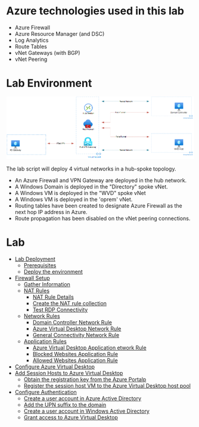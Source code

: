 
# Azure technologies used in this lab

- Azure Firewall
- Azure Resource Manager (and DSC)
- Log Analytics
- Route Tables
- vNet Gateways (with BGP)
- vNet Peering

# Lab Environment

![Image of Lab Environment](https://github.com/MSBrett/azfw_hybrid/raw/master/resources/AZFW_AIO.png)

The lab script will deploy 4 virtual networks in a hub-spoke topology.

- An Azure Firewall and VPN Gateway are deployed in the hub network.
- A Windows Domain is deployed in the "Directory" spoke vNet.
- A Windows VM is deployed in the "WVD" spoke vNet
- A Windows VM is deployed in the 'oprem' vNet.
- Routing tables have been created to designate Azure Firewall as the next hop IP address in Azure.
- Route propagation has been disabled on the vNet peering connections.

# Lab

- [Lab Deployment](https://github.com/MSBrett/azfw_hybrid/blob/master/docs/DEPLOY.md)
  - [Prerequisites](https://github.com/MSBrett/azfw_hybrid/blob/master/docs/DEPLOY.md#prerequisites)
  - [Deploy the environment](https://github.com/MSBrett/azfw_hybrid/blob/master/docs/DEPLOY.md#deploying-the-environment)
- [Firewall Setup](https://github.com/MSBrett/azfw_hybrid/blob/master/docs/AZFW_SETUP.md)
  - [Gather Information](https://github.com/MSBrett/azfw_hybrid/blob/master/docs/AZFW_SETUP.md#gather-information)
  - [NAT Rules](https://github.com/MSBrett/azfw_hybrid/blob/master/docs/AZFW_SETUP.md#nat-rules)
    - [NAT Rule Details](https://github.com/MSBrett/azfw_hybrid/blob/master/docs/AZFW_SETUP.md#nat-rule-details)
    - [Create the NAT rule collection](https://github.com/MSBrett/azfw_hybrid/blob/master/docs/AZFW_SETUP.md#create-the-nat-rule-collection)
    - [Test RDP Connectivity](https://github.com/MSBrett/azfw_hybrid/blob/master/docs/AZFW_SETUP.md#test-rdp-connectivity)
  - [Network Rules](https://github.com/MSBrett/azfw_hybrid/blob/master/docs/AZFW_SETUP.md#network-rules)
    - [Domain Controller Network Rule](https://github.com/MSBrett/azfw_hybrid/blob/master/docs/AZFW_SETUP.md#domain-controller--network-rule)
    - [Azure Virtual Desktop Network Rule](https://github.com/MSBrett/azfw_hybrid/blob/master/docs/AZFW_SETUP.md#azure-virtual-desktop-network-rule)
    - [General Connectivity Network Rule](https://github.com/MSBrett/azfw_hybrid/blob/master/docs/AZFW_SETUP.md#general-connectivity-network-rule)
  - [Application Rules](https://github.com/MSBrett/azfw_hybrid/blob/master/docs/AZFW_SETUP.md#application-rules)
    - [Azure Virtual Desktop Application etwork Rule](https://github.com/MSBrett/azfw_hybrid/blob/master/docs/AZFW_SETUP.md#azure-virtual-desktop-application-rule)
    - [Blocked Websites Application Rule](https://github.com/MSBrett/azfw_hybrid/blob/master/docs/AZFW_SETUP.md#blocked-websites-application-rule)
    - [Allowed Websites Application Rule](https://github.com/MSBrett/azfw_hybrid/blob/master/docs/AZFW_SETUP.md#allowed-websites-application-rule)
- [Configure Azure Virtual Desktop](https://github.com/MSBrett/azfw_hybrid/blob/master/docs/AVD_SETUP.md)
- [Add Session Hosts to Azure Virtual Desktop](https://github.com/MSBrett/azfw_hybrid/blob/master/docs/HOST_SETUP.md)
  - [Obtain the registration key from the Azure Portalp](https://github.com/MSBrett/azfw_hybrid/blob/master/docs/HOST_SETUP.md#obtain-the-registration-key-from-the-azure-portal)
  - [Register the session host VM to the Azure Virtual Desktop host pool](https://github.com/MSBrett/azfw_hybrid/blob/master/docs/HOST_SETUP.md#register-the-session-host-vm-to-the-azure-virtual-desktop-host-pool)
- [Configure Authentication](https://github.com/MSBrett/azfw_hybrid/blob/master/docs/AUTH_SETUP.md)
  - [Create a user account in Azure Active Directory](https://github.com/MSBrett/azfw_hybrid/blob/master/docs/AUTH_SETUP.md#create-a-user-account-in-azure-active-directory)
  - [Add the UPN suffix to the domain](https://github.com/MSBrett/azfw_hybrid/blob/master/docs/AUTH_SETUP.md#add-the-upn-suffix-to-the-domain)
  - [Create a user account in Windows Active Directory](https://github.com/MSBrett/azfw_hybrid/blob/master/docs/AUTH_SETUP.md#create-a-user-account-in-windows-active-directory)
  - [Grant access to Azure Virtual Desktop](https://github.com/MSBrett/azfw_hybrid/blob/master/docs/AUTH_SETUP.md#grant-access-to-azure-virtual-desktop)
